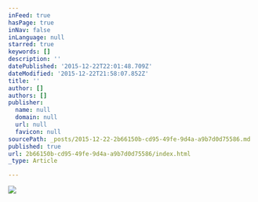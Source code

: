 ```yaml
---
inFeed: true
hasPage: true
inNav: false
inLanguage: null
starred: true
keywords: []
description: ''
datePublished: '2015-12-22T22:01:48.709Z'
dateModified: '2015-12-22T21:58:07.852Z'
title: ''
author: []
authors: []
publisher:
  name: null
  domain: null
  url: null
  favicon: null
sourcePath: _posts/2015-12-22-2b66150b-cd95-49fe-9d4a-a9b7d0d75586.md
published: true
url: 2b66150b-cd95-49fe-9d4a-a9b7d0d75586/index.html
_type: Article

---
```

![](https://the-grid-user-content.s3-us-west-2.amazonaws.com/3b705345-d2ac-40cf-b29d-18a7e42597a3.jpg)